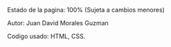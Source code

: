 Estado de la pagina: 100% (Sujeta a cambios menores)

Autor: Juan David Morales Guzman

 Codigo usado: HTML, CSS.

 
 

